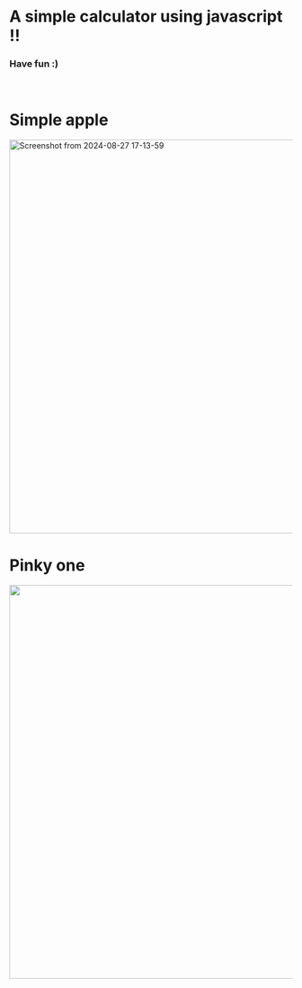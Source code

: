 <h1>A simple calculator using javascript !!</h1>
<h3>Have fun :)</h3>
<br>
<h1>Simple apple</h1>
<img width="700" alt="Screenshot from 2024-08-27 17-13-59" src="https://github.com/user-attachments/assets/c4ed11ed-231a-42cc-884c-e08e386e6cf1">

<h1>Pinky one</h1>
<img width="700" src="https://github.com/user-attachments/assets/ac5d42f3-cdd7-470e-bbb3-26f25155a685">
